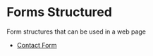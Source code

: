 # Forms Structured

Form structures that can be used in a web page

- [Contact Form](/html/forms-structure/contact-form/contact.html)
